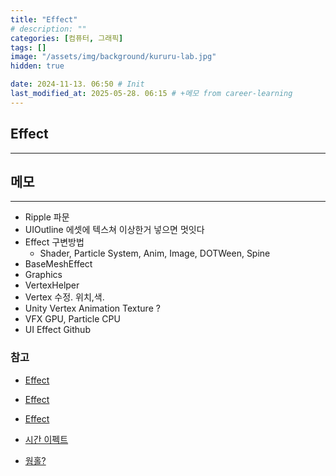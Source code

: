 ```yaml
---
title: "Effect"
# description: ""
categories: [컴퓨터, 그래픽]
tags: []
image: "/assets/img/background/kururu-lab.jpg"
hidden: true

date: 2024-11-13. 06:50 # Init
last_modified_at: 2025-05-28. 06:15 # +메모 from career-learning
---
```


## Effect

---

## 메모

---

- Ripple 파문
- UIOutline 에셋에 텍스쳐 이상한거 넣으면 멋잇다
- Effect 구변방법
  - Shader, Particle System, Anim, Image, DOTWeen, Spine
- BaseMeshEffect
- Graphics
- VertexHelper
- Vertex 수정. 위치,색.
- Unity Vertex Animation Texture ?
- VFX GPU, Particle CPU
- UI Effect Github

### 참고

- [Effect](https://x.com/MrB_Jensen/status/1792479223866589670)
- [Effect](https://x.com/GabrielAguiarFX/status/1781339488679075911)
- [Effect](https://x.com/cmzw_/status/1834555458444763276)

- [시간 이펙트](https://x.com/cmzw_/status/1793318381313278205)
- [웜홀?](https://x.com/Indiedev_Hub/status/1792867212857950564)
